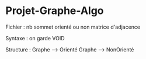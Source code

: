 # Projet-Graphe-Algo

Fichier :
  nb sommet
  orienté ou non
  matrice d'adjacence

Syntaxe : on garde VOID

Structure :
  Graphe --> Orienté
  Graphe --> NonOrienté
  

